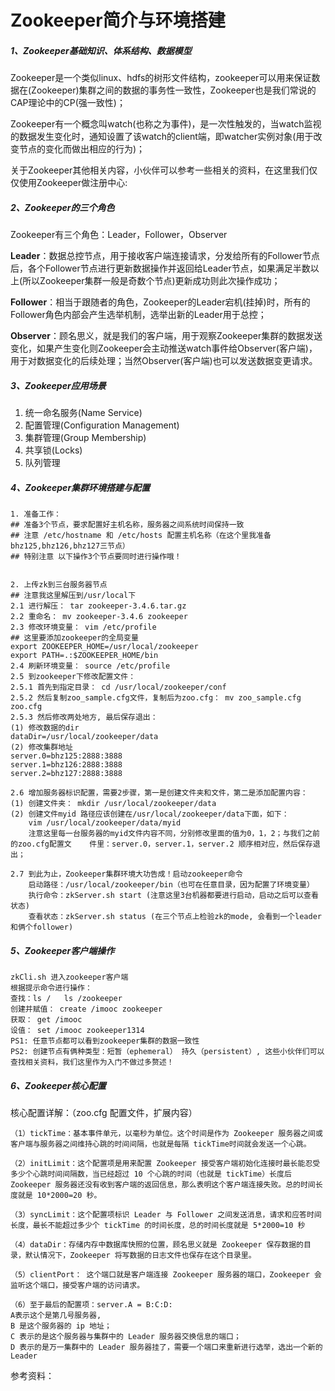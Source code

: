 # Zookeeper简介与环境搭建

##### 1、Zookeeper基础知识、体系结构、数据模型

Zookeeper是一个类似linux、hdfs的树形文件结构，zookeeper可以用来保证数据在(Zookeeper)集群之间的数据的事务性一致性，Zookeeper也是我们常说的CAP理论中的CP(强一致性)；

Zookeeper有一个概念叫watch(也称之为事件)，是一次性触发的，当watch监视的数据发生变化时，通知设置了该watch的client端，即watcher实例对象(用于改变节点的变化而做出相应的行为)；

关于Zookeeper其他相关内容，小伙伴可以参考一些相关的资料，在这里我们仅仅使用Zookeeper做注册中心:

##### 2、Zookeeper的三个角色

Zookeeper有三个角色：Leader，Follower，Observer

**Leader**：数据总控节点，用于接收客户端连接请求，分发给所有的Follower节点后，各个Follower节点进行更新数据操作并返回给Leader节点，如果满足半数以上(所以Zookeeper集群一般是奇数个节点)更新成功则此次操作成功；

**Follower**：相当于跟随者的角色，Zookeeper的Leader宕机(挂掉)时，所有的Follower角色内部会产生选举机制，选举出新的Leader用于总控；

**Observer**：顾名思义，就是我们的客户端，用于观察Zookeeper集群的数据发送变化，如果产生变化则Zookeeper会主动推送watch事件给Observer(客户端)，用于对数据变化的后续处理；当然Observer(客户端)也可以发送数据变更请求。

##### 3、Zookeeper应用场景

1. 统一命名服务(Name Service)
2. 配置管理(Configuration Management)
3. 集群管理(Group Membership)
4. 共享锁(Locks)
5. 队列管理

##### 4、Zookeeper集群环境搭建与配置

```
1. 准备工作：
## 准备3个节点，要求配置好主机名称，服务器之间系统时间保持一致
## 注意 /etc/hostname 和 /etc/hosts 配置主机名称（在这个里我准备bhz125,bhz126,bhz127三节点）
## 特别注意 以下操作3个节点要同时进行操作哦！


2. 上传zk到三台服务器节点
## 注意我这里解压到/usr/local下
2.1 进行解压： tar zookeeper-3.4.6.tar.gz
2.2 重命名： mv zookeeper-3.4.6 zookeeper
2.3 修改环境变量： vim /etc/profile 
## 这里要添加zookeeper的全局变量
export ZOOKEEPER_HOME=/usr/local/zookeeper
export PATH=.:$ZOOKEEPER_HOME/bin
2.4 刷新环境变量： source /etc/profile
2.5 到zookeeper下修改配置文件： 
2.5.1 首先到指定目录： cd /usr/local/zookeeper/conf
2.5.2 然后复制zoo_sample.cfg文件，复制后为zoo.cfg： mv zoo_sample.cfg zoo.cfg
2.5.3 然后修改两处地方, 最后保存退出：
(1) 修改数据的dir
dataDir=/usr/local/zookeeper/data
(2) 修改集群地址
server.0=bhz125:2888:3888
server.1=bhz126:2888:3888
server.2=bhz127:2888:3888

2.6 增加服务器标识配置，需要2步骤，第一是创建文件夹和文件，第二是添加配置内容： 
(1) 创建文件夹： mkdir /usr/local/zookeeper/data
(2) 创建文件myid 路径应该创建在/usr/local/zookeeper/data下面，如下：
	vim /usr/local/zookeeper/data/myid
	注意这里每一台服务器的myid文件内容不同，分别修改里面的值为0，1，2；与我们之前的zoo.cfg配置文	 件里：server.0，server.1，server.2 顺序相对应，然后保存退出；

2.7 到此为止，Zookeeper集群环境大功告成！启动zookeeper命令
	启动路径：/usr/local/zookeeper/bin（也可在任意目录，因为配置了环境变量）
	执行命令：zkServer.sh start (注意这里3台机器都要进行启动，启动之后可以查看状态)
	查看状态：zkServer.sh status (在三个节点上检验zk的mode, 会看到一个leader和俩个follower)
```

##### 5、Zookeeper客户端操作

```
zkCli.sh 进入zookeeper客户端
根据提示命令进行操作： 
查找：ls /   ls /zookeeper
创建并赋值： create /imooc zookeeper
获取： get /imooc 
设值： set /imooc zookeeper1314 
PS1: 任意节点都可以看到zookeeper集群的数据一致性
PS2: 创建节点有俩种类型：短暂（ephemeral） 持久（persistent）, 这些小伙伴们可以查找相关资料，我们这里作为入门不做过多赘述！
```

##### 6、Zookeeper核心配置

核心配置详解：（zoo.cfg 配置文件，扩展内容）

```
（1）tickTime：基本事件单元，以毫秒为单位。这个时间是作为 Zookeeper 服务器之间或客户端与服务器之间维持心跳的时间间隔，也就是每隔 tickTime时间就会发送一个心跳。
				
（2）initLimit：这个配置项是用来配置 Zookeeper 接受客户端初始化连接时最长能忍受多少个心跳时间间隔数，当已经超过 10 个心跳的时间（也就是 tickTime）长度后 Zookeeper 服务器还没有收到客户端的返回信息，那么表明这个客户端连接失败。总的时间长度就是 10*2000=20 秒。
		
（3）syncLimit：这个配置项标识 Leader 与 Follower 之间发送消息，请求和应答时间长度，最长不能超过多少个 tickTime 的时间长度，总的时间长度就是 5*2000=10 秒
				
（4）dataDir：存储内存中数据库快照的位置，顾名思义就是 Zookeeper 保存数据的目录，默认情况下，Zookeeper 将写数据的日志文件也保存在这个目录里。
   
（5）clientPort： 这个端口就是客户端连接 Zookeeper 服务器的端口，Zookeeper 会监听这个端口，接受客户端的访问请求。

（6）至于最后的配置项：server.A = B:C:D: 
A表示这个是第几号服务器,
B 是这个服务器的 ip 地址；
C 表示的是这个服务器与集群中的 Leader 服务器交换信息的端口；
D 表示的是万一集群中的 Leader 服务器挂了，需要一个端口来重新进行选举，选出一个新的 Leader
```

参考资料：

[《Zookeeper集群搭建》]: https://www.cnblogs.com/ysocean/p/9860529.html#_label0%EF%BC%8C%E6%88%91%E7%9C%8B%E5%A5%BD%E5%A4%9A%E8%AF%B4%E6%B2%A1%E6%9C%89%E6%90%AD%E5%BB%BAzookeeper%E7%9A%84%E5%B0%8F%E4%BC%99%E4%BC%B4%EF%BC%8C%E8%BF%99%E4%B8%AA%E7%A1%AE%E5%AE%9E%E5%BE%88%E7%AE%80%E5%8D%95%EF%BC%8C%E8%BF%99%E4%B8%AA%E8%BF%9E%E6%8E%A5%EF%BC%8C%E6%8C%89%E7%85%A7%E6%AD%A5%E9%AA%A4%E6%90%AD%E5%BB%BA%E5%B0%B1%E5%A5%BD%E4%BA%86%EF%BC%8C%E4%BF%9D%E8%AF%81%E4%BD%A0%E8%83%BD%E6%88%90%E5%8A%9F%EF%BC%8C%E5%82%BB%E7%93%9C%E5%BC%8F%E7%9A%84%E6%95%99%E5%AD%A6%EF%BC%8C%E5%BE%88%E8%AF%A6%E7%BB%86%E3%80%82%E8%BF%99%E6%98%AF%E6%9C%AC%E5%9C%B0%E8%99%9A%E6%8B%9F%E6%9C%BA%E7%9A%84%EF%BC%8C%E5%A4%A7%E5%AE%B6%E7%9C%8B%E4%B8%8B%EF%BC%8C%E8%BF%99%E4%B8%AA%E6%98%AF%E6%9E%B6%E6%9E%84%E8%AF%BE%E7%A8%8B%EF%BC%8C%E5%A6%82%E6%9E%9C%E5%BE%88%E5%A4%9A%E7%AE%80%E5%8D%95%E7%9A%84%E4%B8%9C%E8%A5%BF%E8%AE%B2%E8%B5%B7%E6%9D%A5%E7%9A%84%E8%AF%9D%EF%BC%8C%E4%B8%8D%E5%A6%82%E8%AE%A9%E8%80%81%E5%B8%88%E5%A4%9A%E8%8A%B1%E7%82%B9%E6%97%B6%E9%97%B4%E8%AE%B2%E4%B8%80%E4%BA%9B%E6%8B%94%E9%AB%98%E7%9A%84%E4%B8%9C%E8%A5%BF%EF%BC%8C%E6%97%A2%E7%84%B6%E5%AD%A6%E5%88%B0%E8%BF%99%E9%87%8C%E5%A4%A7%E5%AE%B6%E9%83%BD%E6%9C%89%E5%9F%BA%E7%A1%80%E4%BA%86%EF%BC%8C%E8%BF%99%E7%A7%8D%E7%99%BE%E5%BA%A6%E4%B8%80%E4%B8%8B%E5%B0%B1%E8%83%BD%E5%A4%9F%E6%90%9E%E5%AE%9A%E7%9A%84%E4%B8%9C%E8%A5%BF%EF%BC%8C%E5%B0%B1%E4%B8%8D%E8%A6%81%E8%AE%A9%E8%80%81%E5%B8%88%E8%AE%B2%E4%BA%86%E3%80%82

